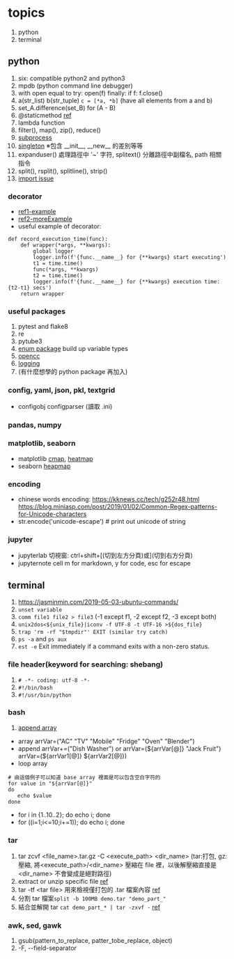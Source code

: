 # topics
1. python
2. terminal

## python
1. six: compatible python2 and python3
2. mpdb (python command line debugger)
3. with open 
    equal to try: open(f) finally: if f: f.close()
4. a(str_list) b(str_tuple) `c = [*a, *b]` (have all elements from a and b)
5. set_A.difference(set_B) for (A - B)
6. @staticmethod [ref](https://openhome.cc/Gossip/Python/StaticClassMethod.html)
7. lambda function
8. filter(), map(), zip(), reduce()
9. [subprocess](https://www.itread01.com/content/1548457405.html)
10. [singleton](https://hackmd.io/P-tOlvwjSGaoVLVC6QFX3Q) ※包含 \_\_init\_\_, \_\_new\_\_ 的差別等等
11. expanduser() 處理路徑中 '~' 字符, splitext() 分離路徑中副檔名, path 相關指令
12. split(), rsplit(), splitline(), strip()
13. [import issue](https://medium.com/pyladies-taiwan/python-%E7%9A%84-import-%E9%99%B7%E9%98%B1-3538e74f57e3)
### decorator 
  - [ref1-example](https://blog.techbridge.cc/2018/06/15/python-decorator-%E5%85%A5%E9%96%80%E6%95%99%E5%AD%B8/)
  - [ref2-moreExample](https://medium.com/citycoddee/python%E9%80%B2%E9%9A%8E%E6%8A%80%E5%B7%A7-3-%E7%A5%9E%E5%A5%87%E5%8F%88%E7%BE%8E%E5%A5%BD%E7%9A%84-decorator-%E5%97%B7%E5%97%9A-6559edc87bc0)
  - useful example of decorator:
  ```
  def record_execution_time(func):
      def wrapper(*args, **kwargs):
          global logger
          logger.info(f'{func.__name__} for {**kwargs} start executing')
          t1 = time.time()
          func(*args, **kwargs)
          t2 = time.time()
          logger.info(f'{func.__name__} for {**kwargs} execution time:{t2-t1} secs')
      return wrapper
  ```
### useful packages
1. pytest and flake8
2. re
3. pytube3
4. [enum package](https://blog.louie.lu/2017/08/02/%E4%BD%A0%E6%89%80%E4%B8%8D%E7%9F%A5%E9%81%93%E7%9A%84-python-%E6%A8%99%E6%BA%96%E5%87%BD%E5%BC%8F%E5%BA%AB%E7%94%A8%E6%B3%95-07-enum/) build up variable types
5. [opencc](https://github.com/BYVoid/OpenCC)
6. [logging](https://docs.python.org/zh-tw/3/howto/logging.html)
7. (有什麼想學的 python package 再加入)
### config, yaml, json, pkl, textgrid
 - configobj configparser (讀取 .ini)
### pandas, numpy
### matplotlib, seaborn
 - matplotlib [cmap](https://matplotlib.org/3.1.0/tutorials/colors/colormaps.html), [heatmap](https://matplotlib.org/3.1.1/gallery/images_contours_and_fields/image_annotated_heatmap.html)
 - seaborn [heapmap](http://seaborn.pydata.org/generated/seaborn.heatmap.html?highlight=s)
### encoding
 - chinese words encoding:
    https://kknews.cc/tech/g252r48.html
    https://blog.miniasp.com/post/2019/01/02/Common-Regex-patterns-for-Unicode-characters
 - str.encode('unicode-escape') # print out unicode of string
### jupyter
 - jupyterlab 切視窗: ctrl+shift+\[(切到左方分頁)或\](切到右方分頁)
 - jupyternote cell m for markdown, y for code, esc for escape


## terminal
1. https://jasminmin.com/2019-05-03-ubuntu-commands/
2. `unset variable`
3. `comm file1 file2 > file3` (-1 except f1, -2 except f2, -3 except both)
4. `unix2dos<${unix_file}|iconv -f UTF-8 -t UTF-16 >${dos_file}`
5. `trap 'rm -rf "$tmpdir"' EXIT (similar try catch)`
6. `ps -a` and `ps aux`
7. `est -e` Exit immediately if a command exits with a non-zero status.
### file header(keyword for searching: shebang)
1. `# -*- coding: utf-8 -*-`
2. `#!/bin/bash` 
3. `#!/usr/bin/python`
### bash
1. [append array](https://linuxhint.com/bash_append_array/)
  - array  arrVar=("AC" "TV" "Mobile" "Fridge" "Oven" "Blender")
  - append  arrVar+=("Dish Washer") or arrVar=(${arrVar[@]} "Jack Fruit") arrVar=(${arrVar1[@]} ${arrVar2[@]})
  - loop array  
  ```
  # 由這個例子可以知道 base array 裡面是可以包含空白字符的
  for value in "${arrVar[@]}"
  do
     echo $value
  done
  ```
  - for i in {1..10..2}; do echo i; done
  - for ((i=1;i<=10;i+=1)); do echo i; done
### tar
1. tar zcvf \<file_name\>.tar.gz -C \<execute_path\> \<dir_name\> 
   (tar:打包, gz:壓縮, 將\<execute_path\>/\<dir_name\> 壓縮在 file 裡，以後解壓縮直接是 \<dir_name\> 不會變成是絕對路徑)
2. extract or unzip specific file [ref](https://hamisme.blogspot.com/2013/08/tar.html)
3. tar -tf \<tar file\> 用來檢視僅打包的 .tar 檔案內容 [ref](https://terryl.in/zh/linux-tar-command/)
4. 分割 tar 檔案`split -b 100MB demo.tar "demo_part_"`
5. 結合並解開 tar `cat demo_part_* | tar -zxvf -` [ref](https://www.jinnsblog.com/2018/03/linux-tar-and-split-cat-example.html)
### awk, sed, gawk
1. gsub(pattern_to_replace, patter_tobe_replace, object)
2. -F, --field-separator
